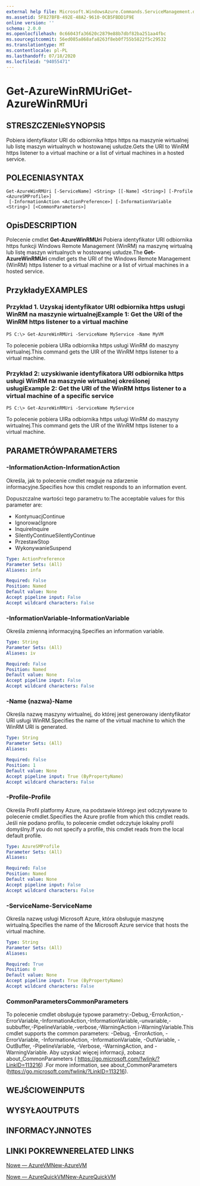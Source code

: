 ```yaml
---
external help file: Microsoft.WindowsAzure.Commands.ServiceManagement.dll-Help.xml
ms.assetid: 5F827BFB-492E-48A2-9610-0CB5FBDD1F9E
online version: ''
schema: 2.0.0
ms.openlocfilehash: 0c66043fa36620c2879e88b7dbf82ba251aa4fbc
ms.sourcegitcommit: 56ed085a868afa8263f8eb0f755b5822f5c29532
ms.translationtype: MT
ms.contentlocale: pl-PL
ms.lasthandoff: 07/18/2020
ms.locfileid: "94055471"
---
```

# <span data-ttu-id="46eab-101">Get-AzureWinRMUri</span><span class="sxs-lookup"><span data-stu-id="46eab-101">Get-AzureWinRMUri</span></span>

## <span data-ttu-id="46eab-102">STRESZCZENIe</span><span class="sxs-lookup"><span data-stu-id="46eab-102">SYNOPSIS</span></span>
<span data-ttu-id="46eab-103">Pobiera identyfikator URI do odbiornika https https na maszynie wirtualnej lub listę maszyn wirtualnych w hostowanej usłudze.</span><span class="sxs-lookup"><span data-stu-id="46eab-103">Gets the URI to WinRM https listener to a virtual machine or a list of virtual machines in a hosted service.</span></span>

## <span data-ttu-id="46eab-104">POLECENIA</span><span class="sxs-lookup"><span data-stu-id="46eab-104">SYNTAX</span></span>

```
Get-AzureWinRMUri [-ServiceName] <String> [[-Name] <String>] [-Profile <AzureSMProfile>]
 [-InformationAction <ActionPreference>] [-InformationVariable <String>] [<CommonParameters>]
```

## <span data-ttu-id="46eab-105">Opis</span><span class="sxs-lookup"><span data-stu-id="46eab-105">DESCRIPTION</span></span>
<span data-ttu-id="46eab-106">Polecenie cmdlet **Get-AzureWinRMUri** Pobiera identyfikator URI odbiornika https funkcji Windows Remote Management (WinRM) na maszynę wirtualną lub listę maszyn wirtualnych w hostowanej usłudze.</span><span class="sxs-lookup"><span data-stu-id="46eab-106">The **Get-AzureWinRMUri** cmdlet gets the URI of the Windows Remote Management (WinRM) https listener to a virtual machine or a list of virtual machines in a hosted service.</span></span>

## <span data-ttu-id="46eab-107">Przykłady</span><span class="sxs-lookup"><span data-stu-id="46eab-107">EXAMPLES</span></span>

### <span data-ttu-id="46eab-108">Przykład 1. Uzyskaj identyfikator URI odbiornika https usługi WinRM na maszynie wirtualnej</span><span class="sxs-lookup"><span data-stu-id="46eab-108">Example 1: Get the URI of the WinRM https listener to a virtual machine</span></span>
```
PS C:\> Get-AzureWinRMUri -ServiceName MyService -Name MyVM
```

<span data-ttu-id="46eab-109">To polecenie pobiera UIRa odbiornika https usługi WinRM do maszyny wirtualnej.</span><span class="sxs-lookup"><span data-stu-id="46eab-109">This command gets the UIR of the WinRM https listener to a virtual machine.</span></span>

### <span data-ttu-id="46eab-110">Przykład 2: uzyskiwanie identyfikatora URI odbiornika https usługi WinRM na maszynie wirtualnej określonej usługi</span><span class="sxs-lookup"><span data-stu-id="46eab-110">Example 2: Get the URI of the WinRM https listener to a virtual machine of a specific service</span></span>
```
PS C:\> Get-AzureWinRMUri -ServiceName MyService
```

<span data-ttu-id="46eab-111">To polecenie pobiera UIRa odbiornika https usługi WinRM do maszyny wirtualnej.</span><span class="sxs-lookup"><span data-stu-id="46eab-111">This command gets the UIR of the WinRM https listener to a virtual machine.</span></span>

## <span data-ttu-id="46eab-112">PARAMETRÓW</span><span class="sxs-lookup"><span data-stu-id="46eab-112">PARAMETERS</span></span>

### <span data-ttu-id="46eab-113">-InformationAction</span><span class="sxs-lookup"><span data-stu-id="46eab-113">-InformationAction</span></span>
<span data-ttu-id="46eab-114">Określa, jak to polecenie cmdlet reaguje na zdarzenie informacyjne.</span><span class="sxs-lookup"><span data-stu-id="46eab-114">Specifies how this cmdlet responds to an information event.</span></span>

<span data-ttu-id="46eab-115">Dopuszczalne wartości tego parametru to:</span><span class="sxs-lookup"><span data-stu-id="46eab-115">The acceptable values for this parameter are:</span></span>

- <span data-ttu-id="46eab-116">Kontynuacj</span><span class="sxs-lookup"><span data-stu-id="46eab-116">Continue</span></span>
- <span data-ttu-id="46eab-117">Ignorować</span><span class="sxs-lookup"><span data-stu-id="46eab-117">Ignore</span></span>
- <span data-ttu-id="46eab-118">Inquire</span><span class="sxs-lookup"><span data-stu-id="46eab-118">Inquire</span></span>
- <span data-ttu-id="46eab-119">SilentlyContinue</span><span class="sxs-lookup"><span data-stu-id="46eab-119">SilentlyContinue</span></span>
- <span data-ttu-id="46eab-120">Przestaw</span><span class="sxs-lookup"><span data-stu-id="46eab-120">Stop</span></span>
- <span data-ttu-id="46eab-121">Wykonywanie</span><span class="sxs-lookup"><span data-stu-id="46eab-121">Suspend</span></span>

```yaml
Type: ActionPreference
Parameter Sets: (All)
Aliases: infa

Required: False
Position: Named
Default value: None
Accept pipeline input: False
Accept wildcard characters: False
```

### <span data-ttu-id="46eab-122">-InformationVariable</span><span class="sxs-lookup"><span data-stu-id="46eab-122">-InformationVariable</span></span>
<span data-ttu-id="46eab-123">Określa zmienną informacyjną.</span><span class="sxs-lookup"><span data-stu-id="46eab-123">Specifies an information variable.</span></span>

```yaml
Type: String
Parameter Sets: (All)
Aliases: iv

Required: False
Position: Named
Default value: None
Accept pipeline input: False
Accept wildcard characters: False
```

### <span data-ttu-id="46eab-124">-Name (nazwa)</span><span class="sxs-lookup"><span data-stu-id="46eab-124">-Name</span></span>
<span data-ttu-id="46eab-125">Określa nazwę maszyny wirtualnej, do której jest generowany identyfikator URI usługi WinRM.</span><span class="sxs-lookup"><span data-stu-id="46eab-125">Specifies the name of the virtual machine to which the WinRM URI is generated.</span></span>

```yaml
Type: String
Parameter Sets: (All)
Aliases: 

Required: False
Position: 1
Default value: None
Accept pipeline input: True (ByPropertyName)
Accept wildcard characters: False
```

### <span data-ttu-id="46eab-126">-Profile</span><span class="sxs-lookup"><span data-stu-id="46eab-126">-Profile</span></span>
<span data-ttu-id="46eab-127">Określa Profil platformy Azure, na podstawie którego jest odczytywane to polecenie cmdlet.</span><span class="sxs-lookup"><span data-stu-id="46eab-127">Specifies the Azure profile from which this cmdlet reads.</span></span>
<span data-ttu-id="46eab-128">Jeśli nie podano profilu, to polecenie cmdlet odczytuje lokalny profil domyślny.</span><span class="sxs-lookup"><span data-stu-id="46eab-128">If you do not specify a profile, this cmdlet reads from the local default profile.</span></span>

```yaml
Type: AzureSMProfile
Parameter Sets: (All)
Aliases: 

Required: False
Position: Named
Default value: None
Accept pipeline input: False
Accept wildcard characters: False
```

### <span data-ttu-id="46eab-129">-ServiceName</span><span class="sxs-lookup"><span data-stu-id="46eab-129">-ServiceName</span></span>
<span data-ttu-id="46eab-130">Określa nazwę usługi Microsoft Azure, która obsługuje maszynę wirtualną.</span><span class="sxs-lookup"><span data-stu-id="46eab-130">Specifies the name of the Microsoft Azure service that hosts the virtual machine.</span></span>

```yaml
Type: String
Parameter Sets: (All)
Aliases: 

Required: True
Position: 0
Default value: None
Accept pipeline input: True (ByPropertyName)
Accept wildcard characters: False
```

### <span data-ttu-id="46eab-131">CommonParameters</span><span class="sxs-lookup"><span data-stu-id="46eab-131">CommonParameters</span></span>
<span data-ttu-id="46eab-132">To polecenie cmdlet obsługuje typowe parametry:-Debug,-ErrorAction,-ErrorVariable,-InformationAction,-InformationVariable,-unvariable,-subbuffer,-PipelineVariable,-verbose,-WarningAction i-WarningVariable.</span><span class="sxs-lookup"><span data-stu-id="46eab-132">This cmdlet supports the common parameters: -Debug, -ErrorAction, -ErrorVariable, -InformationAction, -InformationVariable, -OutVariable, -OutBuffer, -PipelineVariable, -Verbose, -WarningAction, and -WarningVariable.</span></span> <span data-ttu-id="46eab-133">Aby uzyskać więcej informacji, zobacz about_CommonParameters ( https://go.microsoft.com/fwlink/?LinkID=113216) .</span><span class="sxs-lookup"><span data-stu-id="46eab-133">For more information, see about_CommonParameters (https://go.microsoft.com/fwlink/?LinkID=113216).</span></span>

## <span data-ttu-id="46eab-134">WEJŚCIOWE</span><span class="sxs-lookup"><span data-stu-id="46eab-134">INPUTS</span></span>

## <span data-ttu-id="46eab-135">WYSYŁA</span><span class="sxs-lookup"><span data-stu-id="46eab-135">OUTPUTS</span></span>

## <span data-ttu-id="46eab-136">INFORMACYJN</span><span class="sxs-lookup"><span data-stu-id="46eab-136">NOTES</span></span>

## <span data-ttu-id="46eab-137">LINKI POKREWNE</span><span class="sxs-lookup"><span data-stu-id="46eab-137">RELATED LINKS</span></span>

[<span data-ttu-id="46eab-138">Nowe — AzureVM</span><span class="sxs-lookup"><span data-stu-id="46eab-138">New-AzureVM</span></span>](./New-AzureVM.md)

[<span data-ttu-id="46eab-139">Nowe — AzureQuickVM</span><span class="sxs-lookup"><span data-stu-id="46eab-139">New-AzureQuickVM</span></span>](./New-AzureQuickVM.md)


